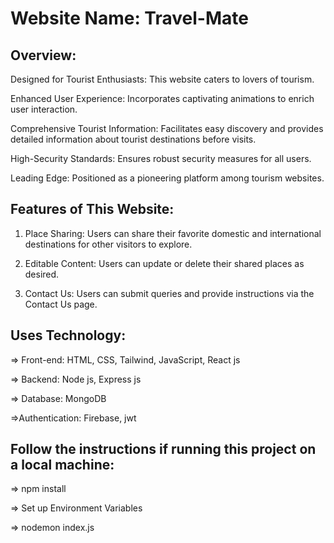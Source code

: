 # Website Name: Travel-Mate 

## Overview:
Designed for Tourist Enthusiasts: This website caters to lovers of tourism.

Enhanced User Experience: Incorporates captivating animations to enrich user interaction.

Comprehensive Tourist Information: Facilitates easy discovery and provides detailed information about tourist destinations before visits.

High-Security Standards: Ensures robust security measures for all users.

Leading Edge: Positioned as a pioneering platform among tourism websites.

## Features of This Website:
1. Place Sharing: Users can share their favorite domestic and international destinations for other
   visitors to explore.
   
2. Editable Content: Users can update or delete their shared places as desired.
   
3. Contact Us: Users can submit queries and provide instructions via the Contact Us page.

## Uses Technology:
=> Front-end: HTML, CSS, Tailwind, JavaScript, React js

=> Backend: Node js, Express js

=> Database: MongoDB

=>Authentication: Firebase, jwt

## Follow the instructions if running this project on a local machine:
=> npm install

=> Set up Environment Variables

=> nodemon index.js
